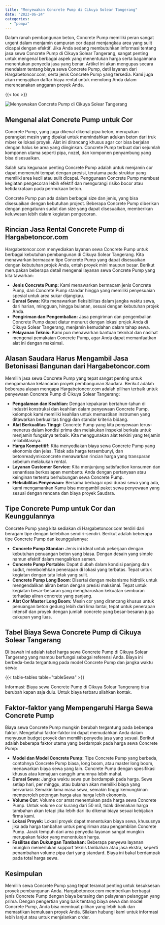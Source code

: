```yaml
---
title: "Menyewakan Concrete Pump di Cikuya Solear Tangerang"
date: "2023-06-24"
categories: 
  - "pompa"
---
```




Dalam ranah pembangunan beton, Concrete Pump memiliki peran sangat urgent dalam menjamin campuran cor dapat menjangkau area yang sulit dicapai dengan efektif. Jika Anda sedang membutuhkan informasi tentang jasa sewa Concrete Pump di Cikuya Solear Tangerang, sangat penting untuk mengenal berbagai aspek yang menentukan harga serta bagaimana menentukan penyedia jasa yang benar. Artikel ini akan mengupas secara mendalam tentang biaya sewa Concrete Pump, detil layanan dari Hargabetoncor.com, serta jenis Concrete Pump yang tersedia. Kami juga akan menyajikan daftar biaya rental untuk menolong Anda dalam merencanakan anggaran proyek Anda.

{{< toc >}}

![Menyewakan Concrete Pump di Cikuya Solear Tangerang](https://hargareadymixid.github.io/pompa/concrete-pump%20(15).png)

## Mengenal alat Concrete Pump untuk Cor

Concrete Pump, yang juga dikenal dikenal pipa beton, merupakan perangkat mesin yang dipakai untuk memindahkan adukan beton dari truk mixer ke lokasi proyek. Alat ini dirancang khusus agar cor bisa berjalan dengan halus ke area yang diinginkan. Concrete Pump terbuat dari sejumlah komponen utama seperti pipa, nozel, dan komponen penyambung yang bisa disesuaikan.

Salah satu kegunaan penting Concrete Pump adalah untuk menjamin cor dapat memenuhi tempat dengan presisi, terutama pada struktur yang memiliki area kecil atau sulit dicapai. Penggunaan Concrete Pump membuat kegiatan pengecoran lebih efektif dan mengurangi risiko bocor atau ketidakrataan pada permukaan beton.

Concrete Pump pun ada dalam berbagai size dan jenis, yang bisa disesuaikan dengan kebutuhan project. Beberapa Concrete Pump diberikan dengan pengaturan sudut dan size yang dapat disesuaikan, memberikan keluwesan lebih dalam kegiatan pengecoran.

## Rincian Jasa Rental Concrete Pump di Hargabetoncor.com

Hargabetoncor.com menyediakan layanan sewa Concrete Pump untuk berbagai kebutuhan pembangunan di Cikuya Solear Tangerang. Kita menawarkan bermacam tipe Concrete Pump yang dapat disesuaikan dengan kebutuhan projek Anda, entah proyek mini maupun besar. Berikut merupakan beberapa detail mengenai layanan sewa Concrete Pump yang kita tawarkan:

- **Jenis Concrete Pump:** Kami menawarkan bermacam jenis Concrete Pump, dari Concrete Pump standar hingga yang memiliki penyesuaian spesial untuk area sukar dijangkau.
- **Durasi Sewa:** Kita menawarkan fleksibilitas dalam jangka waktu sewa, dari harian, mingguan, hingga bulanan, sesuai dengan kebutuhan projek Anda.
- **Pengiriman dan Pengembalian:** Jasa pengiriman dan pengembalian Concrete Pump dapat diatur menurut dengan lokasi projek Anda di Cikuya Solear Tangerang, menjamin kemudahan dalam tahap sewa.
- **Pelayanan Teknis:** Kami pun menawarkan bantuan teknikal dan nasihat mengenai pemakaian Concrete Pump, agar Anda dapat memanfaatkan alat ini dengan maksimal.

## Alasan Saudara Harus Mengambil Jasa Betonisasi Bangunan dari Hargabetoncor.com

Memilih jasa sewa Concrete Pump yang tepat sangat penting untuk mengamankan kelancaran proyek pembangunan Saudara. Berikut adalah beberapa alasan mengapa Hargabetoncor.com adalah pilihan terbaik untuk penyewaan Concrete Pump di Cikuya Solear Tangerang:

- **Pengalaman dan Keahlian:** Dengan kepakaran bertahun-tahun di industri konstruksi dan keahlian dalam penyewaan Concrete Pump, kelompok kami memiliki keahlian untuk memastikan instrumen yang ditawarkan berkualitas tinggi dan standar kriteria bidang.
- **Alat Berkualitas Tinggi:** Concrete Pump yang kita penyewaan terus-menerus dalam kondisi prima dan melakukan inspeksi berkala untuk menjamin fungsinya terbaik. Kita menggunakan alat terkini yang terjamin reliabilitasnya.
- **Harga Kompetitif:** Kita menyediakan biaya sewa Concrete Pump yang ekonomis dan jelas. Tidak ada harga tersembunyi, dan betonreadymixconcrete menawarkan rincian harga yang transparan sebelum melakukan rental.
- **Layanan Customer Service:** Kita menjunjung satisfaction konsumen dan senantiasa berkesiapan membantu Anda dengan pertanyaan atau keinginan tertentu berhubungan sewa Concrete Pump.
- **Fleksibilitas Penyewaan:** Bersama berbagai opsi durasi sewa yang ada, kami mengamankan Kamu bisa mengambil paket sewa penyewaan yang sesuai dengan rencana dan biaya proyek Saudara.

## Tipe Concrete Pump untuk Cor dan Keunggulannya

Concrete Pump yang kita sediakan di Hargabetoncor.com terdiri dari beragam tipe dengan kelebihan sendiri-sendiri. Berikut adalah beberapa tipe Concrete Pump dan keunggulannya:

- **Concrete Pump Standar:** Jenis ini ideal untuk pekerjaan dengan kebutuhan penuangan beton yang biasa. Dengan desain yang simple namun efektif dalam mengalirkan semen.
- **Concrete Pump Portable:** Dapat diubah dalam kondisi panjang dan sudut, membolehkan penerapan di lokasi yang terbatas. Tepat untuk kegiatan dengan tata letak yang sulit.
- **Concrete Pump Long Boom:** Disertai dengan mekanisme hidrolik untuk mengendalikan aliran beton dengan presisi maksimal. Tepat untuk kegiatan besar-besaran yang mengharuskan kekuatan semburan terhadap aliran concrete yang panjang.
- **Alat Cor Master Long Boom:** Mesin cor yang dirancang khusus untuk penuangan beton gedung lebih dari lima lantai, tepat untuk penerapan intensif dan proyek dengan jumlah concrete yang besar-besaran juga cakupan yang luas.

## Tabel Biaya Sewa Concrete Pump di Cikuya Solear Tangerang

Di bawah ini adalah tabel harga sewa Concrete Pump di Cikuya Solear Tangerang yang mampu berfungsi sebagai referensi Anda. Biaya ini berbeda-beda tergantung pada model Concrete Pump dan jangka waktu sewa:

{{< table-tables table="tableSewa" >}}

Informasi: Biaya sewa Concrete Pump di Cikuya Solear Tangerang bisa berubah kapan saja dulu. Untuk biaya terbaru silahkan kontak.

## Faktor-faktor yang Mempengaruhi Harga Sewa Concrete Pump

Biaya sewa Concrete Pump mungkin berubah tergantung pada beberapa faktor. Mengetahui faktor-faktor ini dapat memudahkan Anda dalam menyusun budget proyek dan memilih penyedia jasa yang sesuai. Berikut adalah beberapa faktor utama yang berdampak pada harga sewa Concrete Pump:

- **Model dan Model Concrete Pump:** Tipe Concrete Pump yang berbeda, contohnya Concrete Pump biasa, long boom, atau master long boom, menawarkan biaya sewa yang lain. Concrete Pump dengan spesifikasi khusus atau kemajuan canggih umumnya lebih mahal.
- **Durasi Sewa:** Jangka waktu sewa pun berdampak pada harga. Sewa setiap hari, per minggu, atau bulanan akan memiliki biaya yang bervariasi. Semakin lama masa sewa, semakin tinggi kemungkinan memperoleh potongan harga atau harga lebih ekonomis.
- **Volume Cor:** Volume cor amat menentukan pada harga sewa Concrete Pump. Untuk volume cor kurang dari 50 m3, tidak dikenakan harga tambahan akan tetapi jika lebih dari itu dikenai biaya sesuai kebijakan firma kami.
- **Lokasi Proyek:** Lokasi proyek dapat menentukan biaya sewa, khususnya jika ada harga tambahan untuk pengiriman atau pengambilan Concrete Pump. Jarak tempuh dari area penyedia layanan sangat mungkin merupakan faktor yang menentukan harga.
- **Fasilitas dan Dukungan Tambahan:** Beberapa penyewa layanan mungkin memerlukan support teknis tambahan atau jasa ekstra, seperti penambahan volume pipa dari yang standard. Biaya ini bakal berdampak pada total harga sewa.

## Kesimpulan

Memilih sewa Concrete Pump yang tepat teramat penting untuk kesuksesan proyek pembangunan Anda. Hargabetoncor.com memberikan berbagai jenis Concrete Pump dengan biaya bersaing dan pelayanan pelanggan yang prima. Dengan pengertian yang baik tentang biaya sewa dan model Concrete Pump, Anda bisa membuat pilihan yang lebih baik dan memastikan kemulusan proyek Anda. Silakan hubungi kami untuk informasi lebih lanjut atau untuk menjalankan order.
